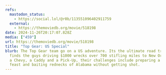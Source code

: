 ```yaml
---
refs:
  mastodon_status:
    - https://social.lol/@r0b/113551096402911759
  external:
    - https://themoviedb.org/movie/518198
date: 2024-11-26T20:17:07.828Z
media: ["459"]
url: https://themoviedb.org/movie/518198
title: "Top Gear: US Special"
blurb: The Top Gear team go on a US adventure. Its the ultimate road trip and
  finds the guys driving $1000 wrecks over 700 stifling miles to New Orleans. In
  a Chevy, a Caddy and a Pick-Up, their challenges include preparing a road kill
  feast and baiting rednecks of Alabama without getting shot.
---
```



